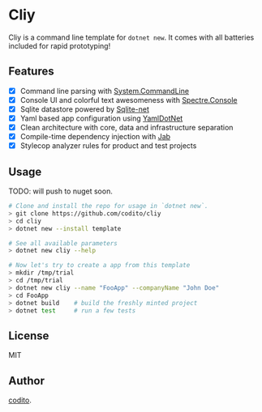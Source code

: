 # Cliy

Cliy is a command line template for `dotnet new`. It comes with all batteries
included for rapid prototyping!

## Features

- [x] Command line parsing with
      [System.CommandLine](https://www.nuget.org/packages/System.CommandLine)
- [x] Console UI and colorful text awesomeness with
      [Spectre.Console](https://www.nuget.org/packages/Spectre.Console)
- [x] Sqlite datastore powered by
      [Sqlite-net](https://www.nuget.org/packages/sqlite-net-pcl)
- [x] Yaml based app configuration using
      [YamlDotNet](https://www.nuget.org/packages/YamlDotNet/)
- [x] Clean architecture with core, data and infrastructure separation
- [x] Compile-time dependency injection with
      [Jab](https://www.nuget.org/packages/Jab/)
- [x] Stylecop analyzer rules for product and test projects

## Usage

TODO: will push to nuget soon.

```sh
# Clone and install the repo for usage in `dotnet new`.
> git clone https://github.com/codito/cliy
> cd cliy
> dotnet new --install template

# See all available parameters
> dotnet new cliy --help

# Now let's try to create a app from this template
> mkdir /tmp/trial
> cd /tmp/trial
> dotnet new cliy --name "FooApp" --companyName "John Doe"
> cd FooApp
> dotnet build    # build the freshly minted project
> dotnet test     # run a few tests
```

## License

MIT

## Author

[codito](https://codito.in).
